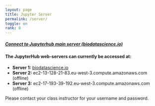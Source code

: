 ```yaml
---
layout: page
title: Jupyter Server
permalink: /server/
toggle: on
rank: 8
---
```


##### <a href="http://www.biodatascience.io">Connect to Jupyterhub main server (biodatascience.io)</a>

#### The JupyterHub web-servers can currently be accessed at:
  - **Server 1:** <a href="http://www.biodatascience.io"> biodatascience.io</a>
  - **Server 2:** ec2-13-128-21-83.eu-west-3.compute.amazonaws.com (offline)
  - **Server 3:** ec2-17-193-39-192.eu-west-3.compute.amazonaws.com (offline)

Please contact your class instructor for your username and password. 
